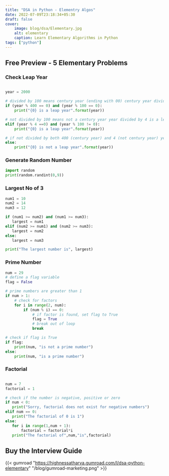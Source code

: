 ```yaml
---
title: "DSA in Python - Elementry Algos"
date: 2022-07-09T23:18:34+05:30
draft: false
cover: 
    image: blog/dsa/Elementary.jpg
    alt: elementary
    caption: Learn Elementary Algorithms in Python
tags: ["python"] 
---
```


## Free Preview - 5 Elementary Problems

### Check Leap Year

```python

year = 2000

# divided by 100 means century year (ending with 00) century year divided by 400 is leap year
if (year % 400 == 0) and (year % 100 == 0):
    print("{0} is a leap year".format(year))

# not divided by 100 means not a century year year divided by 4 is a leap year
elif (year % 4 ==0) and (year % 100 != 0):
    print("{0} is a leap year".format(year))

# if not divided by both 400 (century year) and 4 (not century year) year is not leap year
else:
    print("{0} is not a leap year".format(year))
```

### Generate Random Number

```python
import random
print(random.randint(0,9))
```

### Largest No of 3

```python
num1 = 10
num2 = 14
num3 = 12

if (num1 >= num2) and (num1 >= num3):
   largest = num1
elif (num2 >= num1) and (num2 >= num3):
   largest = num2
else:
   largest = num3

print("The largest number is", largest)
```

### Prime Number

```python
num = 29
# define a flag variable
flag = False

# prime numbers are greater than 1
if num > 1:
    # check for factors
    for i in range(2, num):
        if (num % i) == 0:
            # if factor is found, set flag to True
            flag = True
            # break out of loop
            break

# check if flag is True
if flag:
    print(num, "is not a prime number")
else:
    print(num, "is a prime number")
```

### Factorial

```python

num = 7
factorial = 1

# check if the number is negative, positive or zero
if num < 0:
   print("Sorry, factorial does not exist for negative numbers")
elif num == 0:
   print("The factorial of 0 is 1")
else:
   for i in range(1,num + 1):
       factorial = factorial*i
   print("The factorial of",num,"is",factorial)
```

## Buy the Interview Guide

{{< gumroad "https://highnessatharva.gumroad.com/l/dsa-python-elementary" "/blog/gumroad-marketing.png" >}}